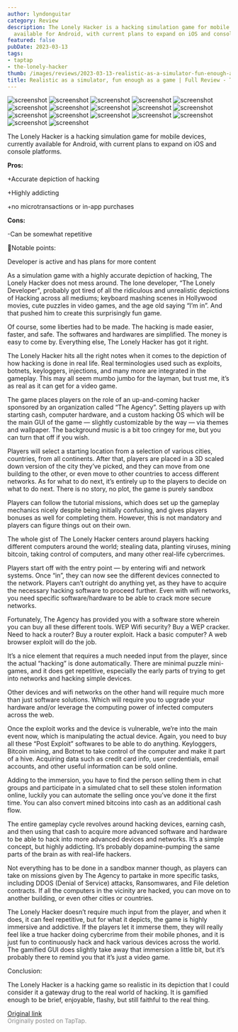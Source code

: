 ```yaml
---
author: lyndonguitar
category: Review
description: The Lonely Hacker is a hacking simulation game for mobile devices, currently
  available for Android, with current plans to expand on iOS and console platforms.
featured: false
pubDate: 2023-03-13
tags:
- taptap
- the-lonely-hacker
thumb: /images/reviews/2023-03-13-realistic-as-a-simulator-fun-enough-as-a-game--full-review---the-lonely-hacker-0.avif
title: Realistic as a simulator, fun enough as a game | Full Review - The Lonely Hacker
---
```


<div class="gallery">
  <img src="/images/reviews/2023-03-13-realistic-as-a-simulator-fun-enough-as-a-game--full-review---the-lonely-hacker-0.avif" alt="screenshot" />
  <img src="/images/reviews/2023-03-13-realistic-as-a-simulator-fun-enough-as-a-game--full-review---the-lonely-hacker-1.avif" alt="screenshot" />
  <img src="/images/reviews/2023-03-13-realistic-as-a-simulator-fun-enough-as-a-game--full-review---the-lonely-hacker-2.avif" alt="screenshot" />
  <img src="/images/reviews/2023-03-13-realistic-as-a-simulator-fun-enough-as-a-game--full-review---the-lonely-hacker-3.avif" alt="screenshot" />
  <img src="/images/reviews/2023-03-13-realistic-as-a-simulator-fun-enough-as-a-game--full-review---the-lonely-hacker-4.avif" alt="screenshot" />
  <img src="/images/reviews/2023-03-13-realistic-as-a-simulator-fun-enough-as-a-game--full-review---the-lonely-hacker-5.avif" alt="screenshot" />
  <img src="/images/reviews/2023-03-13-realistic-as-a-simulator-fun-enough-as-a-game--full-review---the-lonely-hacker-6.avif" alt="screenshot" />
  <img src="/images/reviews/2023-03-13-realistic-as-a-simulator-fun-enough-as-a-game--full-review---the-lonely-hacker-7.avif" alt="screenshot" />
  <img src="/images/reviews/2023-03-13-realistic-as-a-simulator-fun-enough-as-a-game--full-review---the-lonely-hacker-8.avif" alt="screenshot" />
  <img src="/images/reviews/2023-03-13-realistic-as-a-simulator-fun-enough-as-a-game--full-review---the-lonely-hacker-9.avif" alt="screenshot" />
  <img src="/images/reviews/2023-03-13-realistic-as-a-simulator-fun-enough-as-a-game--full-review---the-lonely-hacker-10.avif" alt="screenshot" />
  <img src="/images/reviews/2023-03-13-realistic-as-a-simulator-fun-enough-as-a-game--full-review---the-lonely-hacker-11.avif" alt="screenshot" />
  <img src="/images/reviews/2023-03-13-realistic-as-a-simulator-fun-enough-as-a-game--full-review---the-lonely-hacker-12.avif" alt="screenshot" />
  <img src="/images/reviews/2023-03-13-realistic-as-a-simulator-fun-enough-as-a-game--full-review---the-lonely-hacker-13.avif" alt="screenshot" />
  <img src="/images/reviews/2023-03-13-realistic-as-a-simulator-fun-enough-as-a-game--full-review---the-lonely-hacker-14.avif" alt="screenshot" />
  <img src="/images/reviews/2023-03-13-realistic-as-a-simulator-fun-enough-as-a-game--full-review---the-lonely-hacker-15.avif" alt="screenshot" />
  <img src="/images/reviews/2023-03-13-realistic-as-a-simulator-fun-enough-as-a-game--full-review---the-lonely-hacker-16.avif" alt="screenshot" />
</div>

The Lonely Hacker is a hacking simulation game for mobile devices, currently available for Android, with current plans to expand on iOS and console platforms.


**Pros:**


+Accurate depiction of hacking

+Highly addicting

+no microtransactions or in-app purchases


**Cons:**


-Can be somewhat repetitive

📝Notable points:

Developer is active and has plans for more content

As a simulation game with a highly accurate depiction of hacking, The Lonely Hacker does not mess around. The lone developer, “The Lonely Developer", probably got tired of all the ridiculous and unrealistic depictions of Hacking across all mediums; keyboard mashing scenes in Hollywood movies, cute puzzles in video games, and the age old saying “I’m in”. And that pushed him to create this surprisingly fun game.

Of course, some liberties had to be made. The hacking is made easier, faster, and safe. The softwares and hardwares are simplified. The money is easy to come by. Everything else, The Lonely Hacker has got it right.

The Lonely Hacker hits all the right notes when it comes to the depiction of how hacking is done in real life. Real terminologies used such as exploits, botnets, keyloggers, injections, and many more are integrated in the gameplay. This may all seem mumbo jumbo for the layman, but trust me, it’s as real as it can get for a video game.

The game places players on the role of an up-and-coming hacker sponsored by an organization called “The Agency”. Setting players up with starting cash, computer hardware, and a custom hacking OS which will be the main GUI of the game — slightly customizable by the way — via themes and wallpaper. The background music is a bit too cringey for me, but you can turn that off if you wish.

Players will select a starting location from a selection of various cities, countries, from all continents. After that, players are placed in a 3D scaled down version of the city they’ve picked, and they can move from one building to the other, or even move to other countries to access different networks. As for what to do next, it’s entirely up to the players to decide on what to do next. There is no story, no plot, the game is purely sandbox

Players can follow the tutorial missions, which does set up the gameplay mechanics nicely despite being initially confusing, and gives players bonuses as well for completing them. However, this is not mandatory and players can figure things out on their own.

The whole gist of The Lonely Hacker centers around players hacking different computers around the world; stealing data, planting viruses, mining bitcoin, taking control of computers, and many other real-life cybercrimes.

Players start off with the entry point — by entering wifi and network systems. Once “in”, they can now see the different devices connected to the network. Players can’t outright do anything yet, as they have to acquire the necessary hacking software to proceed further. Even with wifi networks, you need specific software/hardware to be able to crack more secure networks.

Fortunately, The Agency has provided you with a software store wherein you can buy all these different tools. WEP Wifi security? Buy a WEP cracker. Need to hack a router? Buy a router exploit. Hack a basic computer? A web browser exploit will do the job.

It’s a nice element that requires a much needed input from the player, since the actual “hacking” is done automatically. There are minimal puzzle mini-games, and it does get repetitive, especially the early parts of trying to get into networks and hacking simple devices.

Other devices and wifi networks on the other hand will require much more than just software solutions. Which will require you to upgrade your hardware and/or leverage the computing power of infected computers across the web.

Once the exploit works and the device is vulnerable, we’re into the main event now, which is manipulating the actual device. Again, you need to buy all these “Post Exploit” softwares to be able to do anything. Keyloggers, Bitcoin mining, and Botnet to take control of the computer and make it part of a hive. Acquiring data such as credit card info, user credentials, email accounts, and other useful information can be sold online.

Adding to the immersion, you have to find the person selling them in chat groups and participate in a simulated chat to sell these stolen information online, luckily you can automate the selling once you’ve done it the first time. You can also convert mined bitcoins into cash as an additional cash flow.

The entire gameplay cycle revolves around hacking devices, earning cash, and then using that cash to acquire more advanced software and hardware to be able to hack into more advanced devices and networks. It’s a simple concept, but highly addicting. It’s probably dopamine-pumping the same parts of the brain as with real-life hackers.

Not everything has to be done in a sandbox manner though, as players can take on missions given by The Agency to partake in more specific tasks, including DDOS (Denial of Service) attacks, Ransomwares, and File deletion contracts. If all the computers in the vicinity are hacked, you can move on to another building, or even other cities or countries.

The Lonely Hacker doesn’t require much input from the player, and when it does, it can feel repetitive, but for what it depicts, the game is highly immersive and addictive. If the players let it immerse them, they will really feel like a true hacker doing cybercrime from their mobile phones, and it is just fun to continuously hack and hack various devices across the world. The gamified GUI does slightly take away that immersion a little bit, but it’s probably there to remind you that it’s just a video game.

Conclusion:

The Lonely Hacker is a hacking game so realistic in its depiction that I could consider it a gateway drug to the real world of hacking. It is gamified enough to be brief, enjoyable, flashy, but still faithful to the real thing.

[Original link](https://www.taptap.io/post/4787861)<br><span style="font-size: 0.95em; color: #888;">Originally posted on TapTap.</span>